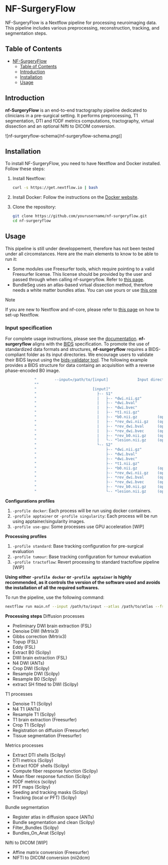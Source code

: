 # NF-SurgeryFlow

NF-SurgeryFlow is a Nextflow pipeline for processing neuroimaging data. This pipeline includes various preprocessing, reconstruction, tracking, and segmentation steps.

## Table of Contents
- [NF-SurgeryFlow](#nf-surgeryflow)
  - [Table of Contents](#table-of-contents)
  - [Introduction](#introduction)
  - [Installation](#installation)
  - [Usage](#usage)

## Introduction

**nf-SurgeryFlow** is an end-to-end tractography pipeline dedicated to clinicians in a pre-surgical setting. It performs preprocessing, T1 segmentation, DTI and fODF metrics computations, tractography, virtual dissection and an optional Nifti to DICOM conversion. 

![nf-surgeryflow-schema(/nf-surgeryflow-schema.png)]

## Installation

To install NF-SurgeryFlow, you need to have Nextflow and Docker installed. Follow these steps:

1. Install Nextflow:
    ```sh
    curl -s https://get.nextflow.io | bash
    ```

2. Install Docker:
    Follow the instructions on the [Docker website](https://docs.docker.com/get-docker/).

3. Clone the repository:
    ```sh
    git clone https://github.com/yourusername/nf-surgeryflow.git
    cd nf-surgeryflow
    ```

## Usage

This pipeline is still under developpement, therefore has not been tested under all circomstances. Here are the main elements to know to be able to run it:
- Some modules use Freesurfer tools, which require pointing to a valid Freesurfer license. This license should be provided by the user and passed through when calling nf-surgeryflow. Refer to [this page](https://surfer.nmr.mgh.harvard.edu/registration.html).
- BundleSeg uses an atlas-based virtual dissection method, therefore needs a white matter bundles atlas. You can use yours or use [this one](https://zenodo.org/records/10103446) 

> [!NOTE]
> If you are new to Nextflow and nf-core, please refer to [this page](https://nf-co.re/docs/usage/installation) on how to set-up Nextflow.

### Input specification

For complete usage instructions, please see the [documentation](/docs/usage.md). **nf-surgeryflow** aligns with the [BIDS](https://bids-specification.readthedocs.io/en/stable/) specification. To promote the use of standardized data formats and structures, **nf-surgeryflow** requires a BIDS-compliant folder as its input directories. We encourage users to validate their BIDS layout using the [bids-validator tool](https://hub.docker.com/r/bids/validator). The following example provides a BIDS structure for data containg an acquisition with a reverse phase-encoded B0 image.

```bash
             "        --input=/path/to/[input]             Input directory containing your subjects"
             ""
             "                         [input]"
             "                           ├-- S1"
             "                           |   ├-- *dwi.nii.gz"
             "                           |   ├-- *dwi.bval"
             "                           |   ├-- *dwi.bvec"
             "                           |   ├-- *t1.nii.gz"
             "                           |   ├-- *b0.nii.gz         (optional)"
             "                           |   ├-- *rev_dwi.nii.gz    (optional)"
             "                           |   ├-- *rev_dwi.bval      (optional)"
             "                           |   ├-- *rev_dwi.bvec      (optional)"
             "                           |   ├-- *rev_b0.nii.gz     (optional)"
             "                           |   └-- *lesion.nii.gz     (optional)" [WIP]
             "                           └-- S2"
             "                               ├-- *dwi.nii.gz"
             "                               ├-- *dwi.bval"
             "                               ├-- *dwi.bvec"
             "                               ├-- *t1.nii.gz"
             "                               ├-- *b0.nii.gz         (optional)"
             "                               ├-- *rev_dwi.nii.gz    (optional)"
             "                               ├-- *rev_dwi.bval      (optional)"
             "                               ├-- *rev_dwi.bvec      (optional)"
             "                               ├-- *rev_b0.nii.gz     (optional)"
             "                               └-- *lesion.nii.gz     (optional)" [WIP]
```

**Configurations profiles**

1. `-profile docker`: Each process will be run using docker containers.
2. `-profile apptainer` or `-profile singularity`: Each process will be run using apptainer/singularity images.
3. `-profile use-gpu`: Some processes use GPU acceleration [WIP]

**Processing profiles**

1. `-profile standard`: Base tracking configuration for pre-surgical evaluation
2. `-profile tumour`: Base tracking configuration for tumour evaluation
3. `-profile tractoflow`: Revert processing to standard tractoflow pipeline [WIP]

**Using either `-profile docker` or `-profile apptainer` is highly recommended, as it controls the version of the software used and avoids the installation of all the required softwares.**

To run the pipeline, use the following command:

```sh
nextflow run main.nf --input /path/to/input --atlas /path/to/atlas --fs_license /path/to/license.txt -profile standard,[<docker|apptainer>]
```
**Processing steps**
Diffusion processes
- Preliminary DWI brain extraction (FSL)
- Denoise DWI (Mrtrix3)
- Gibbs correction (Mrtrix3)
- Topup (FSL)
- Eddy (FSL)
- Extract B0 (Scilpy)
- DWI brain extraction (FSL)
- N4 DWI (ANTs)
- Crop DWI (Scilpy)
- Resample DWI (Scilpy)
- Resample B0 (Scilpy)
- extract SH fitted to DWI (Scilpy)

T1 processes
- Denoise T1 (Scilpy)
- N4 T1 (ANTs)
- Resample T1 (Scilpy)
- T1 brain extraction (Freesurfer)
- Crop T1 (Scilpy)
- Registration on diffusion (Freesurfer)
- Tissue segmentation (Freesurfer)

Metrics processes
- Extract DTI shells (Scilpy)
- DTI metrics (Scilpy)
- Extract fODF shells (Scilpy)
- Compute fiber response function (Scilpy)
- Mean fiber response function (Scilpy)
- fODF metrics (scilpy)
- PFT maps (Scilpy)
- Seeding and tracking masks (Scilpy)
- Tracking (local or PFT) (Scilpy)

Bundle segmentation
- Register atlas in diffusion space (ANTs)
- Bundle segmentation and clean (Scilpy)
- Filter_Bundles (Scilpy)
- Bundles_On_Anat (Scilpy)

Nifti to DICOM [WIP]
- Affine matrix conversion (Freesurfer)
- NIFTI to DICOM conversion (nii2dcm)
